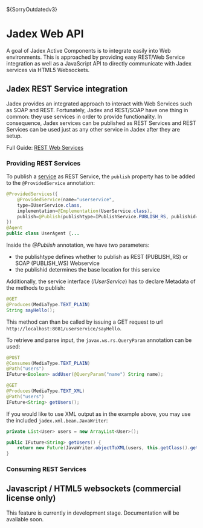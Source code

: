 ${SorryOutdatedv3}

# Jadex Web API
A goal of Jadex Active Components is to integrate easily into Web environments.
This is approached by providing easy REST/Web Service integration as well as a JavaScript API to directly communicate with Jadex services via HTML5 Websockets.

## Jadex REST Service integration
Jadex provides an integrated approach to interact with Web Services such as SOAP and REST.
Fortunately, Jadex and REST/SOAP have one thing in common: they use services in order to provide functionality.
In consequence, Jadex services can be published as REST Services and REST Services can be used just as any other service in Jadex after they are setup.

Full Guide:
[REST Web Services](../guides/ac/06%20Web%20Service%20Integration.md#rest-web-services)

### Providing REST Services
To publish a [service](/services/services) as REST Service, the ```publish``` property has to be added to the ```@ProvidedService``` annotation:

```java
@ProvidedServices({
    @ProvidedService(name="userservice", 
    type=IUserService.class, 
    implementation=@Implementation(UserService.class), 
    publish=@Publish(publishtype=IPublishService.PUBLISH_RS, publishid="http://localhost:8081/userservice")
})
@Agent
public class UserAgent {...
```
Inside the *@Publish* annotation, we have two parameters:

 - the publishtype defines whether to publish as REST (PUBLISH_RS) or SOAP (PUBLISH_WS) Webservice
 - the publishid determines the base location for this service

Additionally, the service interface (*IUserService*) has to declare Metadata of the methods to publish:

```java
@GET
@Produces(MediaType.TEXT_PLAIN)
String sayHello();
```

This method can than be called by issuing a GET request to url ```http://localhost:8081/userservice/sayHello```.

To retrieve and parse input, the ```javax.ws.rs.QueryParam``` annotation can be used:
```java
@POST
@Consumes(MediaType.TEXT_PLAIN)
@Path("users")
IFuture<Boolean> addUser(@QueryParam("name") String name);

@GET
@Produces(MediaType.TEXT_XML)
@Path("users")
IFuture<String> getUsers();
```

If you would like to use XML output as in the example above, you may use the included ```jadex.xml.bean.JavaWriter```:
```java
private List<User> users = new ArrayList<User>();

public IFuture<String> getUsers() {
    return new Future(JavaWriter.objectToXML(users, this.getClass().getClassLoader()));
}
```


### Consuming REST Services




## Javascript / HTML5 websockets (commercial license only)
This feature is currently in development stage. Documentation will be available soon.
